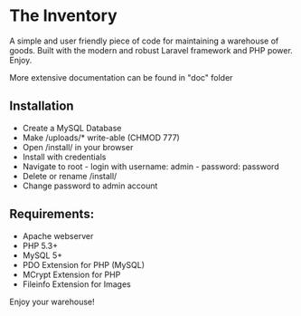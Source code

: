 # The Inventory
A simple and user friendly piece of code for maintaining a warehouse of goods. Built with the modern and robust Laravel framework and PHP power. Enjoy.

More extensive documentation can be found in "doc" folder

## Installation

* Create a MySQL Database
* Make /uploads/* write-able (CHMOD 777)
* Open /install/ in your browser
* Install with credentials
* Navigate to root - login with username: admin - password: password
* Delete or rename /install/
* Change password to admin account

## Requirements:

* Apache webserver
* PHP 5.3+
* MySQL 5+
* PDO Extension for PHP (MySQL)
* MCrypt Extension for PHP
* Fileinfo Extension for Images

Enjoy your warehouse!
